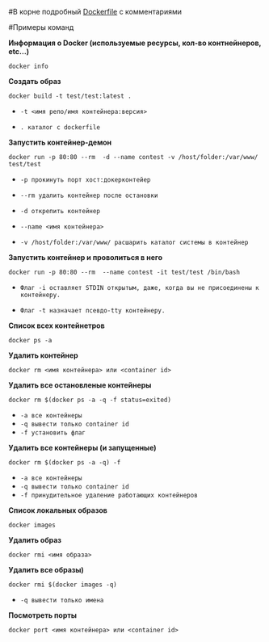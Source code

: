 #В корне подробный [Dockerfile](https://github.com/lobsterk/dockerhelp/blob/master/Dockerfile) с комментариями

#Примеры команд

**Информация о Docker (используемые ресурсы, кол-во контнейнеров, etc...)**

`docker info`

**Создать образ**

`docker build -t test/test:latest .`

- `-t <имя репо/имя контейнера:версия>`

- `. каталог с dockerfile`


**Запустить контейнер-демон**

`docker run -p 80:80 --rm  -d --name contest -v /host/folder:/var/www/ test/test`

- `-p прокинуть порт хост:докерконтейер`

- `--rm удалить контейнер после остановки`

- `-d открепить контейнер`

- `--name <имя контейнера>`

- `-v /host/folder:/var/www/ расшарить каталог системы в контейнер`


**Запустить контейнер и проволиться в него**

`docker run -p 80:80 --rm  --name contest -it test/test /bin/bash`

- `Флаг -i оставляет STDIN открытым, даже, когда вы не присоединены к контейнеру.`

- `Флаг -t назначает псевдо-tty контейнеру.`


**Список всех контейнетров**

`docker ps -a `


**Удалить контейнер**

`docker rm <имя контейнера> или <container id>`


**Удалить все остановленые контейнеры**

`docker rm $(docker ps -a -q -f status=exited)`

- `-a все контейнеры`
- `-q вывести только container id`
- `-f установить флаг`

**Удалить все контейнеры (и запущенные)**

`docker rm $(docker ps -a -q) -f `

- `-a все контейнеры`
- `-q вывести только container id`
- `-f принудительное удаление работающих контейнеров`

**Список локальных образов**

`docker images`

**Удалить образ**

`docker rmi <имя образа>`

**Удалить все образы)**

`docker rmi $(docker images -q)`

- `-q вывести только имена`

**Посмотреть порты**

`docker port <имя контейнера> или <container id>`